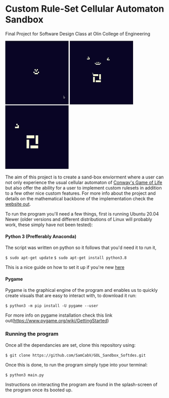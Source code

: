 # Custom Rule-Set Cellular Automaton Sandbox

Final Project for Software Design Class at Olin College of Engineering

<img src="website_stuff/blocks.gif" width="200" height="200" />
<img src="website_stuff/growth.gif" width="200" height="200" />
<img src="website_stuff/gol.gif" width="200" height="200" />

 The aim of this project is to create a sand-box enviorment where a user can not only experience the usual cellular automaton of [Conway's Game of Life](https://en.wikipedia.org/wiki/Conway%27s_Game_of_Life) but also offer the ability for a user to implement custom rulesets in addition to a few other nice custom features. For more info about the project and details on the mathematical backbone of the implementation check the [website out](https://samcabv.github.io/GOL_Sandbox_Softdes/). 
 
 To run the program you'll need a few things, first is running Ubuntu 20.04 Newer (older versions and different distributions of Linux will probably work, these simply have not been tested):
 
 #### Python 3 (Prefferably Anaconda)
 
 The script was written on python so it follows that you'd need it to run it,
 
  `$ sudo apt-get update`
  `$ sudo apt-get install python3.8`
 
 This is a nice guide on how to set it up if you're new [here](https://docs.python-guide.org/starting/install3/linux/)
 
 #### Pygame
 
 Pygame is the graphical engine of the program and enables us to quickly create visuals that are easy to interact with, to download it run:

  `$ python3 -m pip install -U pygame --user`
  
  For more info on pygame installation check this link out(https://www.pygame.org/wiki/GettingStarted)
  
  ### Running the program
  
  Once all the dependancies are set, clone this repository using:
  
  `$ git clone https://github.com/SamCabV/GOL_Sandbox_Softdes.git`
  
  Once this is done, to run the program simply type into your terminal:
  
  
  `$ python3 main.py`
  
  Instructions on interacting the program are found in the splash-screen of the program once its booted up. 
